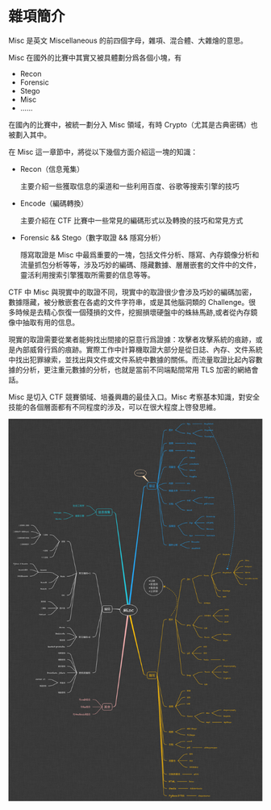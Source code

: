 # 雜項簡介

Misc 是英文 Miscellaneous 的前四個字母，雜項、混合體、大雜燴的意思。

Misc 在國外的比賽中其實又被具體劃分爲各個小塊，有

-   Recon
-   Forensic
-   Stego
-   Misc
-   ……

在國內的比賽中，被統一劃分入 Misc 領域，有時 Crypto（尤其是古典密碼）也被劃入其中。

在 Misc 這一章節中，將從以下幾個方面介紹這一塊的知識：

-   Recon（信息蒐集）

    主要介紹一些獲取信息的渠道和一些利用百度、谷歌等搜索引擎的技巧

-   Encode（編碼轉換）

    主要介紹在 CTF 比賽中一些常見的編碼形式以及轉換的技巧和常見方式

-   Forensic && Stego（數字取證 && 隱寫分析）

    隱寫取證是 Misc 中最爲重要的一塊，包括文件分析、隱寫、內存鏡像分析和流量抓包分析等等，涉及巧妙的編碼、隱藏數據、層層嵌套的文件中的文件，靈活利用搜索引擎獲取所需要的信息等等。

CTF 中 Misc 與現實中的取證不同，現實中的取證很少會涉及巧妙的編碼加密，數據隱藏，被分散嵌套在各處的文件字符串，或是其他腦洞類的
Challenge。很多時候是去精心恢復一個殘損的文件，挖掘損壞硬盤中的蛛絲馬跡,或者從內存鏡像中抽取有用的信息。

現實的取證需要從業者能夠找出間接的惡意行爲證據：攻擊者攻擊系統的痕跡，或是內部威脅行爲的痕跡。實際工作中計算機取證大部分是從日誌、內存、文件系統中找出犯罪線索，並找出與文件或文件系統中數據的關係。而流量取證比起內容數據的分析，更注重元數據的分析，也就是當前不同端點間常用 TLS 加密的網絡會話。

Misc 是切入 CTF 競賽領域、培養興趣的最佳入口。Misc 考察基本知識，對安全技能的各個層面都有不同程度的涉及，可以在很大程度上啓發思維。

![](figure/all.png)
